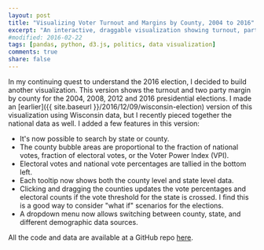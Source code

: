 ```yaml
---
layout: post
title: "Visualizing Voter Turnout and Margins by County, 2004 to 2016"
excerpt: "An interactive, draggable visualization showing turnout, party margins and more."
#modified: 2016-02-22
tags: [pandas, python, d3.js, politics, data visualization]
comments: true
share: false
---
```


In my continuing quest to understand the 2016 election, I decided to build another visualization.  This version shows the turnout and two party margin by county for the 2004, 2008, 2012 and 2016 presidential elections.  I made an [earlier]({{ site.baseurl }}/2016/12/09/wisconsin-election) version of this visualization using Wisconsin data, but I recently pieced together the national data as well. I added a few features in this version:

* It's now possible to search by state or county.  
* The county bubble areas are proportional to the fraction of national votes, fraction of electoral votes, or the Voter Power Index (VPI).    
* Electoral votes and national vote percentages are tallied in the bottom left.  
* Each tooltip now shows both the county level and state level data.  
* Clicking and dragging the counties updates the vote percentages and electoral counts if the vote threshold for the state is crossed.  I find this is a good way to consider "what if" scenarios for the elections.
* A dropdown menu now allows switching between county, state, and different demographic data sources.


All the code and data are available at a GitHub repo [here](https://github.com/psthomas/election-vis).   


<!--https://stackoverflow.com/questions/5867985-->
<div class="outer">
<div class="inner">
<!--src="{{ site.baseurl }}/vis/national-election.html"-->
<iframe id="vis" style="width: 98vw; height: 100vh; border: none; position: relative; right:-50%; scrolling:no;"></iframe>
</div>
</div>

<script src="https://d3js.org/d3.v4.js"></script> <script> d3.request("https://raw.githubusercontent.com/psthomas/election-vis/master/scatter.html").get(function(a) { document.getElementById("vis").srcdoc = a.response; }); </script>

## A Few Notes

It's pretty interesting to click through the years and see the turnout and margin changes for each county.  Here are a few things that I noticed when building the visualization:

* The drop in turnout happened in 2012; 2016 was largely about a left-right sorting of counties by size (although crucial counties like Milwaukee still saw a drop in turnout).  
* The left-right sorting is especially apparent in Midwestern swing states that gave the election to Trump.  Try searching for WI, PA, MI, IA, MN and clicking through the years to see this sorting in action.     
* The value of an additional voter is much higher in some states than others in most elections (except 2012).  To see this, weight the circles by the Voter Power Index (VPI) and click through the years.  New Hampshire, Pennsylvania, Wisconsin and Michigan dominate the voting power calculation for 2016.  Clinton would have won the 2016 election if turnout was a few points higher in just three counties: Milwaukee County WI, Wayne County MI, and Philadelphia County PA.    
* A good approach to flipping an election is to weight the circles by VPI, then click and drag the largest circles to increase the turnout or margin.

## Assumptions

* I assume increases in turnout are apportioned based on the fraction of each county that voted for each party initially.  This probably underestimates the impact of increased turnout for Democrats because the electorate often leans left as turnout increases.  
* Changes in margin are zero sum. Any increase in the Democrat’s vote total comes from Republican voters switching sides, not from third party candidates.


## Calculations

**Voter Power Index**:  This index is an estimate of the value of additional voters in each state based on [given] the candidate margin of victory.  Groups like [538](link) predict how likely a state is to switch between the candidates in order to calculate the VPI, but this takes a simpler approach as outlined at [DailyKos](http://www.dailykos.com/story/2016/12/19/1612252/-Voter-Power-Index-Just-How-Much-Does-the-Electoral-College-Distort-the-Value-of-Your-Vote).  This equation calculates the VPI and apportions it to each county based on the fraction of the state's votes:

* `VPI = (county_number/state_number) * (state_electoral_votes/(Math.abs(num_state_dem-num_state_rep)))`

**Electoral Weighting**:  This weighting splits the electoral college points among the counties based on their fraction of the state vote: 

* `electoral_weighting = (county_number/state_number)*state_electoral_votes`

**Vote Weighting**: This approach sizes the circle area in proportion to the total votes in the county.

**Dragging Circles**: When the user drags a circle, these equations are used to recalculate the county level data.  These updates and others happen in the `dragged()` function in the code:

* `new_county_number = new_turnout*county_voting_age_population`  
* `new_dem_number = (old_dem_fraction + dem_margin_change/2)*new_county_number`  
* `new_rep_number = (old_rep_fraction - dem_margin_change/2)*new_county_number`
  

## Data Issues

I'm fairly confident that the aggregate data are accurate because vote counts and electoral outcomes are similar to those of David Leip's [Election Atlas](http://uselectionatlas.org/).  But even if the aggregates are accurate, it's still possible that there are problems at the individual county level.   

The turnout exceeded 100% in 16 counties, which I made note of and filtered out in the [Jupyter notebook](https://github.com/psthomas/election-vis/blob/master/voting_national.ipynb).  This issue is either caused by bad county level vote tallies or bad voting age population data.  I think the latter is most likely, as I had to use the 2005-2009 American Community Survey average estimates for the 2004 and 2008 elections.  It's possible that the individual year estimates exist somewhere, I just couldn't find them.  I relied on kyaroch's [GitHub repo](https://github.com/kyaroch/2012_and_2016_presidential_election_results_by_county) for the 2012 and 2016 data.  The author uses the annual voting age population data and voting data from The Guardian and the Census Bureau. 

It's important to mention the [distinction](http://www.electproject.org/home/voter-turnout/faq/denominator) between Voting Age Population (VAP) and Voting Eligible Population (VEP).  VEP estimates remove non-citizens, felons (depending on state law), and other groups that are ineligible to vote.  This means that using the VAP data could underestimate turnout in counties with e.g. high felony convictions.  The Sentencing Project [estimates](http://www.pewtrusts.org/en/research-and-analysis/blogs/stateline/2016/10/10/more-than-six-million-felons-cant-vote-in-2016) that 6 million felons were ineligible to vote in 2016, so the effect on estimated turnout could be substantial.  Unfortunately, VEP data isn't available at the county level so I used VAP data instead.  This might be preferable in some ways though because it highlights a problem -- close to 2.5 percent of the US Population isn't being represented by their government.  

Adding in the demographic data led to a new set of problems. I used a combination of the Census Bureau's Current Population Survey [4] for the Turnout and Fraction of the Electorate values and the American National Election Studies [5] for the Democratic Margin values (courtesy of the Elections Project [6]). Extrapolating from demographic survey data to national vote counts doesn't lead to good estimates, so think of the difference between the estimated percentages and actual percentages from the county data as a measure of the error. This is a well known problem [7] and is a result of uncertainty in the surveys. I also had to interpolate some values to get the categories to line up across datasets, so I make note of that when it's done in the Jupyter notebook.
   
My goal is to improve the accuracy and number of years covered over time, so suggestions and pull requests are welcome. 

## Sources

[1] 2004-2008 County Voting data: [https://github.com/helloworlddata/us-presidential-election-county-results](https://github.com/helloworlddata/us-presidential-election-county-results)

[2] 2005-2009 County VAP data: [https://www.census.gov/rdo/data/voting_age_population_by_citizenship_and_race_cvap.html](https://www.census.gov/rdo/data/voting_age_population_by_citizenship_and_race_cvap.html)

[3] 2012-2016 County Voting and VAP data: [https://github.com/kyaroch/2012_and_2016_presidential_election_results_by_county](https://github.com/kyaroch/2012_and_2016_presidential_election_results_by_county)

[4] Voting and Registration Tables. US Census Bureau. [https://www.census.gov/topics/public-sector/voting/data/tables.All.html](https://www.census.gov/topics/public-sector/voting/data/tables.All.html)

[5] American National Election Studies. [http://www.electionstudies.org/studypages/download/datacenter_all_NoData.html](http://www.electionstudies.org/studypages/download/datacenter_all_NoData.html)

[6] United States Election Project. [http://www.electproject.org/home/voter-turnout/demographics](http://www.electproject.org/home/voter-turnout/demographics)

[7] Voter Trends in 2016. Center for American Progress. [https://www.americanprogress.org/issues/democracy/reports/2017/11/01/441926/voter-trends-in-2016/](https://www.americanprogress.org/issues/democracy/reports/2017/11/01/441926/voter-trends-in-2016/)
